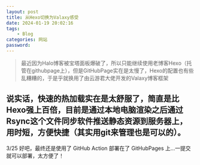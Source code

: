 ```yaml
---
layout: post
title: 从Hexo切换为Valaxy感受
date: 2024-01-19 20:02:16
tags:
    - Blog
categories: 网站
password: 
---
```

> 最近因为Halo博客被宝塔面板爆破了，所以只能继续使用老博客Hexo（托管在githubpage上），但是GitHubPage实在是太慢了，Hexo的配置也有些乱糟糟的，于是乎就换用了由云游君大佬开发的Valaxy博客框架
<!-- more -->
说实话，快速的热加载实在是太舒服了，简直是比Hexo强上百倍，目前是通过本地电脑渲染之后通过Rsync这个文件同步软件推送静态资源到服务器上，用时短，方便快捷（其实用git来管理也是可以的）。
---
3/25 好吧，最终还是使用了 GitHub Action 部署在了 GitHubPages 上...一提交就可以部署，太方便了！